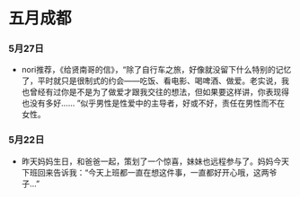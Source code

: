 # 五月成都
### 5月27日
- nori推荐，《给贤南哥的信》，“除了自行车之旅，好像就没留下什么特别的记忆了，平时就只是很制式的约会——吃饭、看电影、喝啤酒、做爱。老实说，我也曾经有过你是不是为了做爱才跟我交往的想法，但如果要这样讲，你表现得也没有多好…… ”似乎男性是性爱中的主导者，好或不好，责任在男性而不在女性。
### 5月22日
- 昨天妈妈生日，和爸爸一起，策划了一个惊喜，妹妹也远程参与了。妈妈今天下班回来告诉我：“今天上班都一直在想这件事，一直都好开心哦，这两爷子...”
